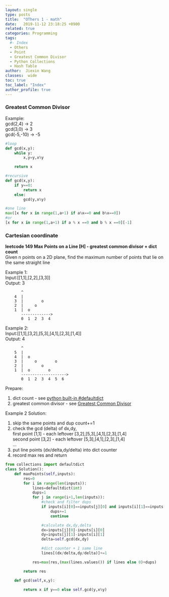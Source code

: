```yaml
---
layout: single
type: posts
title:  "OThers 1 - math"
date:   2019-11-12 23:18:25 +0900
related: true
categories: Programming
tags:
  #- Index
  - Others
  - Point
  - Greatest Common Divisor
  - Python Collections
  - Hash Table
author:  Jiexin Wang
classes:  wide
toc: true
toc_label: "Index"
author_profile: true
---
```


### Greatest Common Divisor  

Example:  
gcd(2,4) -> 2  
gcd(3,0) -> 3  
gcd(-5,-10) -> -5  

```python
#loop
def gcd(x,y):
    while y:
        x,y=y,x%y

    return x

#recursive
def gcd(x,y):
    if y==0:
        return x
    else:
        gcd(y,x%y)

#one line
max([x for x in range(1,a+1) if a%x==0 and b%x==0])
#or
[x for x in range(1,a+1) if a % x ==0 and b % x ==0][-1]
```

### Cartesian coordinate

**leetcode 149 Max Points on a Line [H] - greatest common divisor + dict count**  
Given n points on a 2D plane, find the maximum number of points that lie on the same straight line  

Example 1:  
Input:[[1,1],[2,2],[3,3]]  
Output: 3


           ^
        4  |
        3  |        o
        2  |     o
        1  |  o
           ------------->
           0  1  2  3  4

Example 2:  
Input:[[1,1],[3,2],[5,3],[4,1],[2,3],[1,4]]  
Output: 4


           ^
        5  |
        4  |  o
        3  |     o        o
        2  |        o
        1  |  o        o
           -------------------->
           0  1  2  3  4  5  6


Prepare:  
1. dict count - see [python built-in #defaultdict](https://ha5ha6.github.io/judy_blog/programming/2019/11/12/data-structrue-python-builtin.html#collectionsdefaultdict)
2. greatest common divisor - see [Greatest Common Divisor](http://ha5ha6.github.io/judy_blog/programming/2019/11/12/others-math.html#greatest-common-divisor)

Example 2 Solution:  
1. skip the same points and dup count+=1  
2. check the gcd (delta) of dx,dy,    
first point [1,1] - each leftover [3,2],[5,3],[4,1],[2,3],[1,4]  
second point [3,2] - each leftover [5,3],[4,1],[2,3],[1,4]   
...  
3. put line points (dx/delta,dy/delta) into dict counter  
4. record max res and return  

```python
from collections import defaultdict
class Solution():
    def maxPoints(self,inputs):
        res=0
        for i in range(len(inputs)):
            lines=defaultdict(int)
            dups=1
            for j in range(i+1,len(inputs)):
                #check and filter dups
                if inputs[i][0]==inputs[j][0] and inputs[i][1]==inputs[j][1]:
                    dups+=1
                    continue

                #calculate dx,dy,delta
                dx=inputs[j][0]-inputs[i][0]
                dy=inputs[j][1]-inputs[i][1]
                delta=self.gcd(dx,dy)

                #dict counter + 1 same line
                lines[(dx/delta,dy/delta)]+=1

            res=max(res,(max(lines.values()) if lines else 0)+dups)

        return res

    def gcd(self,x,y):

        return x if y==0 else self.gcd(y,x%y)
```
